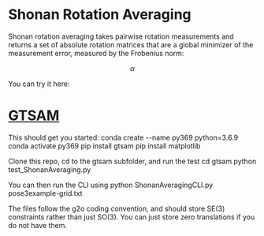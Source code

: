 # Shonan Rotation Averaging

Shonan rotation averaging takes pairwise rotation measurements and returns a set of absolute rotation matrices that are a global minimizer of the measurement error, measured by the Frobenius norm:

$$\alpha$$

You can try it here: 

# [GTSAM](https://gtsam.org)

This should get you started:
    conda create --name py369 python=3.6.9
    conda activate py369
    pip install gtsam
    pip install matplotlib

Clone this repo, cd to the gtsam subfolder, and run the test
    cd gtsam
    python test_ShonanAveraging.py 

You can then run the CLI using
    python ShonanAveragingCLI.py pose3example-grid.txt

The files follow the g2o coding convention, and should store SE(3) constraints rather than just SO(3). You can just store zero translations if you do not have them.

<!-- # [Ceres](http://ceres-solver.org/)

Install ceres as explained at [Ceres install page](http://ceres-solver.org/installation.html). On MacOS, I do

> brew install ceres-solver --HEAD -->


